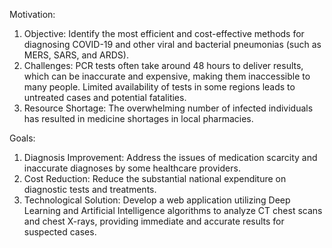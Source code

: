 Motivation:

1. Objective: Identify the most efficient and cost-effective methods for diagnosing COVID-19 and other viral and bacterial pneumonias (such as MERS, SARS, and ARDS).
2. Challenges: PCR tests often take around 48 hours to deliver results, which can be inaccurate and expensive, making them inaccessible to many people. Limited availability of tests in some regions leads to untreated cases and potential fatalities.
3. Resource Shortage: The overwhelming number of infected individuals has resulted in medicine shortages in local pharmacies.

Goals:

1. Diagnosis Improvement: Address the issues of medication scarcity and inaccurate diagnoses by some healthcare providers.
2. Cost Reduction: Reduce the substantial national expenditure on diagnostic tests and treatments.
3. Technological Solution: Develop a web application utilizing Deep Learning and Artificial Intelligence algorithms to analyze CT chest scans and chest X-rays, providing immediate and accurate results for suspected cases.
